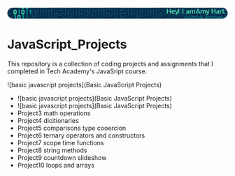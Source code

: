 ![](https://github.com/ahart8/JavaScript_Projects/blob/main/github-header-image.png)

# JavaScript_Projects

 This repository is a collection of coding projects and assignments that I completed in Tech Academy's JavaSript course.

![basic javascript projects](Basic JavaScript Projects)
  <ul>
    <li>![basic javascript projects](Basic JavaScript Projects)</li>
    <li>![basic javascript projects](Basic JavaScript Projects)</li>
    <li>Project3 math operations</li>
    <li>Project4 dicitionaries</li>
    <li>Project5 comparisons type cooercion</li>
    <li>Project6 ternary operators and constructors </li>
    <li>Project7 scope time functions </li>
    <li>Project8 string methods</li>
    <li>Project9 countdown slideshow</li>
    <li>Project10 loops and arrays </li>
  </ul>
